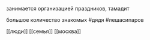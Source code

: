 занимается организацией праздников, тамадит


большое количество знакомых 
#дядя 
#лешасипаров

[[люди]]
[[семья]]
[[москва]]